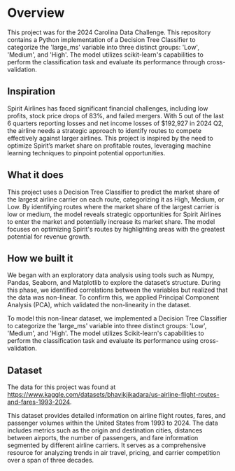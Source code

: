 # Overview
This project was for the 2024 Carolina Data Challenge. This repository contains a Python implementation of a Decision Tree Classifier to categorize the 'large_ms' variable into three distinct groups: 'Low', 'Medium', and 'High'. The model utilizes scikit-learn's capabilities to perform the classification task and evaluate its performance through cross-validation.

## Inspiration ##

Spirit Airlines has faced significant financial challenges, including low profits, stock price drops of 83%, and failed mergers. With 5 out of the last 6 quarters reporting losses and net income losses of $192,927 in 2024 Q2, the airline needs a strategic approach to identify routes to compete effectively against larger airlines. This project is inspired by the need to optimize Spirit’s market share on profitable routes, leveraging machine learning techniques to pinpoint potential opportunities.

## What it does ##

This project uses a Decision Tree Classifier to predict the market share of the largest airline carrier on each route, categorizing it as High, Medium, or Low. By identifying routes where the market share of the largest carrier is low or medium, the model reveals strategic opportunities for Spirit Airlines to enter the market and potentially increase its market share. The model focuses on optimizing Spirit's routes by highlighting areas with the greatest potential for revenue growth.

## How we built it ##

We began with an exploratory data analysis using tools such as Numpy, Pandas, Seaborn, and Matplotlib to explore the dataset’s structure. During this phase, we identified correlations between the variables but realized that the data was non-linear. To confirm this, we applied Principal Component Analysis (PCA), which validated the non-linearity in the dataset.

To model this non-linear dataset, we implemented a Decision Tree Classifier to categorize the 'large_ms' variable into three distinct groups: 'Low', 'Medium', and 'High'. The model utilizes Scikit-learn's capabilities to perform the classification task and evaluate its performance using cross-validation.


## Dataset ##
The data for this project was found at https://www.kaggle.com/datasets/bhavikjikadara/us-airline-flight-routes-and-fares-1993-2024. 

This dataset provides detailed information on airline flight routes, fares, and passenger volumes within the United States from 1993 to 2024. The data includes metrics such as the origin and destination cities, distances between airports, the number of passengers, and fare information segmented by different airline carriers. It serves as a comprehensive resource for analyzing trends in air travel, pricing, and carrier competition over a span of three decades.

